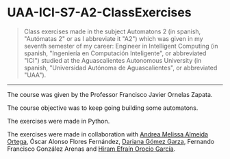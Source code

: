 # UAA-ICI-S7-A2-ClassExercises

> Class exercises made in the subject Automatons 2 (in spanish, "Autómatas 2" or as I abbreviate it "A2") which was given in my seventh semester of my career: Engineer in Intelligent Computing (in spanish, "Ingeniería en Computación Inteligente", or abbreviated "ICI") studied at the Aguascalientes Autonomous University (in spanish, "Universidad Autónoma de Aguascalientes", or abbreviated "UAA").

---

The course was given by the Professor Francisco Javier Ornelas Zapata.

The course objective was to keep going building some automatons.

The exercises were made in Python.

The exercises were made in collaboration with [Andrea Melissa Almeida Ortega](), Óscar Alonso Flores Fernández, [Dariana Gómez Garza](https://github.com/DariGmz), Fernando Francisco González Arenas and [Hiram Efraín Orocio García]().
